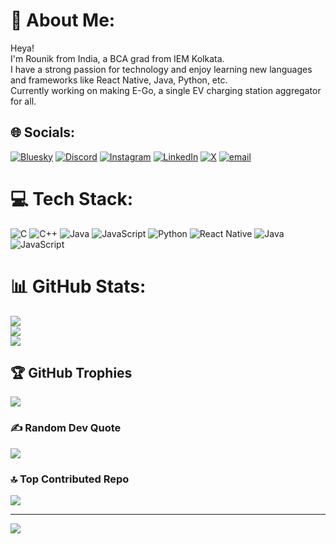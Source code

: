 # 💫 About Me:
Heya!<br>I'm Rounik from India, a BCA grad from IEM Kolkata. <br>I have a strong passion for technology and enjoy learning new languages and frameworks like React Native, Java, Python, etc.<br>Currently working on making E-Go, a single EV charging station aggregator for all.


## 🌐 Socials:
[![Bluesky](https://img.shields.io/badge/bluesky-0285FF?style=for-the-badge&logo=bluesky&logoColor=%23FFFFFF)](https://bsky.app/profile/hanabi-03.bsky.social) [![Discord](https://img.shields.io/badge/Discord-%237289DA.svg?logo=discord&logoColor=white)](https://discordapp.com/users/905082911869530133) [![Instagram](https://img.shields.io/badge/Instagram-%23E4405F.svg?logo=Instagram&logoColor=white)](https://instagram.com/hnbix.04) [![LinkedIn](https://img.shields.io/badge/LinkedIn-%230077B5.svg?logo=linkedin&logoColor=white)](https://linkedin.com/in/rounikchatterjee04) [![X](https://img.shields.io/badge/X-black.svg?logo=X&logoColor=white)](https://x.com/hnbi_04) [![email](https://img.shields.io/badge/Email-D14836?logo=gmail&logoColor=white)](mailto:rounik.chatterjee.5@gmail.com) 

# 💻 Tech Stack:
![C](https://img.shields.io/badge/c-%2300599C.svg?style=for-the-badge&logo=c&logoColor=white) ![C++](https://img.shields.io/badge/c++-%2300599C.svg?style=for-the-badge&logo=c%2B%2B&logoColor=white) ![Java](https://img.shields.io/badge/java-%23ED8B00.svg?style=for-the-badge&logo=openjdk&logoColor=white) ![JavaScript](https://img.shields.io/badge/javascript-%23323330.svg?style=for-the-badge&logo=javascript&logoColor=%23F7DF1E) ![Python](https://img.shields.io/badge/python-3670A0?style=for-the-badge&logo=python&logoColor=ffdd54) ![React Native](https://img.shields.io/badge/react_native-%2320232a.svg?style=for-the-badge&logo=react&logoColor=%2361DAFB) ![Java](https://img.shields.io/badge/java-%23ED8B00.svg?style=for-the-badge&logo=openjdk&logoColor=white) ![JavaScript](https://img.shields.io/badge/javascript-%23323330.svg?style=for-the-badge&logo=javascript&logoColor=%23F7DF1E)
# 📊 GitHub Stats:
![](https://github-readme-stats.vercel.app/api?username=rounikc&theme=dark&hide_border=false&include_all_commits=true&count_private=false)<br/>
![](https://github-readme-streak-stats.herokuapp.com/?user=rounikc&theme=dark&hide_border=false)<br/>
![](https://github-readme-stats.vercel.app/api/top-langs/?username=rounikc&theme=dark&hide_border=false&include_all_commits=true&count_private=false&layout=compact)

## 🏆 GitHub Trophies
![](https://github-profile-trophy.vercel.app/?username=rounikc&theme=radical&no-frame=false&no-bg=false&margin-w=4)

### ✍️ Random Dev Quote
![](https://quotes-github-readme.vercel.app/api?type=horizontal&theme=radical)

### 🔝 Top Contributed Repo
![](https://github-contributor-stats.vercel.app/api?username=rounikc&limit=5&theme=dark&combine_all_yearly_contributions=true)

---
[![](https://visitcount.itsvg.in/api?id=rounikc&icon=0&color=0)](https://visitcount.itsvg.in)

<!-- Proudly created with GPRM ( https://gprm.itsvg.in ) -->
<!-- Thanks GPRM!-->
